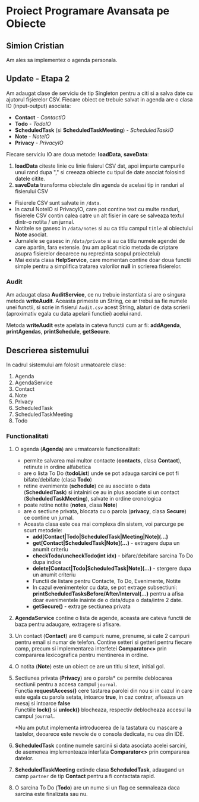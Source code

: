 # Proiect Programare Avansata pe Obiecte
## Simion Cristian
Am ales sa implementez o agenda personala.
 
## Update - Etapa 2
Am adaugat clase de serviciu de tip Singleton pentru a citi si a salva date cu ajutorul fișierelor CSV. Fiecare obiect ce trebuie salvat in agenda are o clasa IO (input-output) asociata:
* **Contact** - *ContactIO*
* **Todo** - *TodoIO*
* **ScheduledTask** (si **ScheduledTaskMeeting**) - *ScheduledTaskIO*
* **Note** - *NoteIO*
* **Privacy** - *PrivacyIO*

Fiecare serviciu IO are doua metode: **loadData**, **saveData**:
1. **loadData** citeste linie cu linie fisierul CSV dat, apoi imparte campurile unui rand dupa "," si creeaza obiecte cu tipul de date asociat folosind datele citite.
2. **saveData** transforma obiectele din agenda de acelasi tip in randuri al fisierului CSV

* Fisierele CSV sunt salvate in `/data`.  
* In cazul NoteIO si PrivacyIO, care pot contine text cu multe randuri, fisierele CSV contin calea catre un alt fisier in care se salveaza textul dintr-o notita / un jurnal.  
* Notitele se gasesc in `/data/notes` si au ca titlu campul `title` al obiectului **Note** asociat.  
* Jurnalele se gasesc in `/data/private` si au ca titlu numele agendei de care apartin, fara extensie. (nu am aplicat nicio metoda de criptare asupra fisierelor deoarece nu reprezinta scopul proiectelui)
* Mai exista clasa **HelpService**, care momentan contine doar doua functii simple pentru a simplifica tratarea valorilor **null** in scrierea fisierelor.

### Audit
Am adaugat clasa **AuditService**, ce nu trebuie instantiata si are o singura metoda **writeAudit**. Aceasta primeste un String, ce ar trebui sa fie numele unei functii, si scrie in fisierul `Audit.csv` acest String, alaturi de data scrierii (aproximativ egala cu data apelarii functiei) acelui rand. 

Metoda **writeAudit** este apelata in cateva functii cum ar fi: **addAgenda**, **printAgendas**, **printSchedule**, **getSecure**. 

## Descrierea sistemului
In cadrul sistemului am folosit urmatoarele clase:
1. Agenda
2. AgendaService
3. Contact
4. Note
5. Privacy
6. ScheduledTask
7. ScheduledTaskMeeting
8. Todo

### Functionalitati
1. O agenda (**Agenda**) are urmatoarele functionalitati:
    * permite salvarea mai multor contacte (**contacts**, clasa **Contact**), retinute in ordine alfabetica
    * are o lista To Do (**todoList**) unde se pot adauga sarcini ce pot fi bifate/debifate (clasa **Todo**)
    * retine evenimente (**schedule**) ce au asociate o data (**ScheduledTask**) si intalniri ce au in plus asociate si un contact (**ScheduledTaskMeeting**), salvate in ordine cronologica
    * poate retine notite (**notes**, clasa **Note**)
    * are o sectiune privata, blocata cu o parola (**privacy**, clasa **Secure**) ce contine un jurnal.
    * Aceasta clasa este cea mai complexa din sistem, voi parcurge pe scurt metodele:
        * **add\[Contact|Todo|ScheduledTask|Meeting|Note\]\(...\)**
        * **get\[Contact|ScheduledTask|Note\]\(...)** - extragere dupa un anumit criteriu
        * **checkTodo/uncheckTodo(int idx)** - bifare/debifare sarcina To Do dupa indice
        * **delete\[Contact|Todo|ScheduledTask|Note\]\(...\)** - stergere dupa un anumit criteriu
        * Functii de listare pentru Contacte, To Do, Evenimente, Notite
        * In cazul evenimentelor cu data, se pot extrage subsectiuni: **printScheduledTasksBefore/After/Interval(...)** pentru a afisa doar evenimentele inainte de o data/dupa o data/intre 2 date.
        * **getSecure()** - extrage sectiunea privata

2. **AgendaService** contine o lista de agende, aceasta are cateva functii de baza pentru adaugare, extragere si afisare.
3. Un contact (**Contact**) are 6 campuri: nume, prenume, si cate 2 campuri pentru email si numar de telefon. Contine setteri si getteri pentru fiecare camp, precum si implementarea interfetei **Comparator<>** prin compararea lexicografica pentru mentinerea in ordine.
4. O notita (**Note**) este un obiect ce are un titlu si text, initial gol.
5. Sectiunea privata (**Privacy**) are o parola* ce permite deblocarea sectiunii pentru a accesa campul `journal`.<br>
Functia **requestAccess()** cere tastarea parolei din nou si in cazul in care este egala cu parola setata, intoarce **true**, in caz contrar, afiseaza un mesaj si intoarce **false**<br> 
Functiile **lock()** si **unlock()** blocheaza, respectiv deblocheaza accesul la campul `journal`.

    *Nu am putut implementa introducerea de la tastatura cu mascare a tastelor, deoarece este nevoie de o consola dedicata, nu cea din IDE.
6. **ScheduledTask** contine numele sarcinii si data asociata acelei sarcini, de asemenea implementeaza interfata **Comparator<>** prin compararea datelor.
7. **ScheduledTaskMeeting** extinde clasa **ScheduledTask**, adaugand un camp `partner` de tip **Contact** pentru a fi contactata rapid.
8. O sarcina To Do (**Todo**) are un nume si un flag ce semnaleaza daca sarcina este finalizata sau nu.
